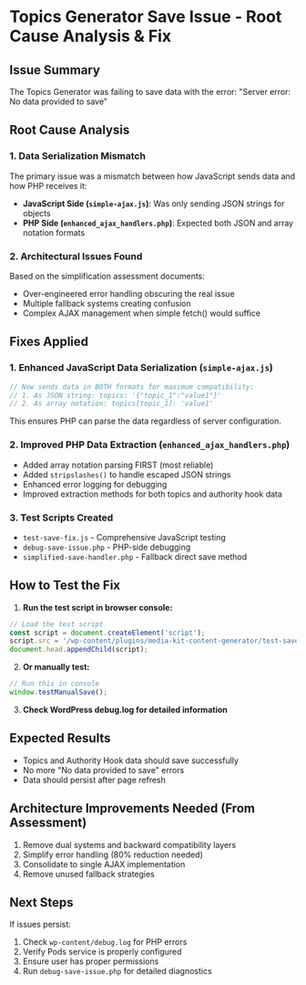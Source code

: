 # Topics Generator Save Issue - Root Cause Analysis & Fix

## Issue Summary
The Topics Generator was failing to save data with the error: "Server error: No data provided to save"

## Root Cause Analysis

### 1. Data Serialization Mismatch
The primary issue was a mismatch between how JavaScript sends data and how PHP receives it:

- **JavaScript Side (`simple-ajax.js`)**: Was only sending JSON strings for objects
- **PHP Side (`enhanced_ajax_handlers.php`)**: Expected both JSON and array notation formats

### 2. Architectural Issues Found
Based on the simplification assessment documents:
- Over-engineered error handling obscuring the real issue
- Multiple fallback systems creating confusion
- Complex AJAX management when simple fetch() would suffice

## Fixes Applied

### 1. Enhanced JavaScript Data Serialization (`simple-ajax.js`)
```javascript
// Now sends data in BOTH formats for maximum compatibility:
// 1. As JSON string: topics: '{"topic_1":"value1"}'
// 2. As array notation: topics[topic_1]: 'value1'
```
This ensures PHP can parse the data regardless of server configuration.

### 2. Improved PHP Data Extraction (`enhanced_ajax_handlers.php`)
- Added array notation parsing FIRST (most reliable)
- Added `stripslashes()` to handle escaped JSON strings
- Enhanced error logging for debugging
- Improved extraction methods for both topics and authority hook data

### 3. Test Scripts Created
- `test-save-fix.js` - Comprehensive JavaScript testing
- `debug-save-issue.php` - PHP-side debugging  
- `simplified-save-handler.php` - Fallback direct save method

## How to Test the Fix

1. **Run the test script in browser console:**
```javascript
// Load the test script
const script = document.createElement('script');
script.src = '/wp-content/plugins/media-kit-content-generator/test-save-fix.js';
document.head.appendChild(script);
```

2. **Or manually test:**
```javascript
// Run this in console
window.testManualSave();
```

3. **Check WordPress debug.log for detailed information**

## Expected Results
- Topics and Authority Hook data should save successfully
- No more "No data provided to save" errors
- Data should persist after page refresh

## Architecture Improvements Needed (From Assessment)
1. Remove dual systems and backward compatibility layers
2. Simplify error handling (80% reduction needed)
3. Consolidate to single AJAX implementation
4. Remove unused fallback strategies

## Next Steps
If issues persist:
1. Check `wp-content/debug.log` for PHP errors
2. Verify Pods service is properly configured
3. Ensure user has proper permissions
4. Run `debug-save-issue.php` for detailed diagnostics
